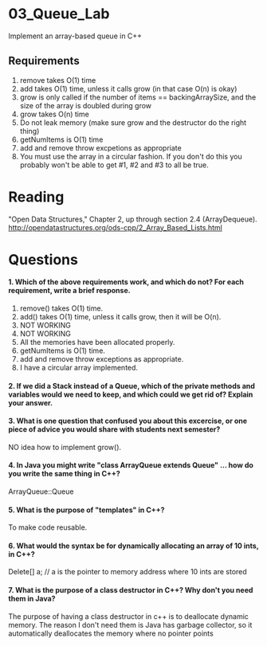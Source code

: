 03_Queue_Lab
============

Implement an array-based queue in C++

Requirements
------------

1. remove takes O(1) time
2. add takes O(1) time, unless it calls grow (in that case O(n) is okay)
3. grow is only called if the number of items == backingArraySize, and the size of the array is doubled during grow
4. grow takes O(n) time
5. Do not leak memory (make sure grow and the destructor do the right thing)
6. getNumItems is O(1) time
7. add and remove throw excpetions as appropriate
8. You must use the array in a circular fashion. If you don't do this you probably won't be able to get #1, #2 and #3 to all be true.

Reading
=======
"Open Data Structures," Chapter 2, up through section 2.4 (ArrayDequeue). http://opendatastructures.org/ods-cpp/2_Array_Based_Lists.html

Questions
=========

#### 1. Which of the above requirements work, and which do not? For each requirement, write a brief response.

1. remove() takes O(1) time.
2. add() takes O(1) time, unless it calls grow, then it will be O(n). 
3. NOT WORKING
4. NOT WORKING
5. All the memories have been allocated properly.
6. getNumItems is O(1) time.
7. add and remove throw exceptions as appropriate.
8. I have a circular array implemented. 

#### 2. If we did a Stack instead of a Queue, which of the private methods and variables would we need to keep, and which could we get rid of? Explain your answer.

#### 3. What is one question that confused you about this excercise, or one piece of advice you would share with students next semester?
NO idea how to implement grow().
#### 4. In Java you might write "class ArrayQueue extends Queue" ... how do you write the same thing in C++?
ArrayQueue::Queue
#### 5. What is the purpose of "templates" in C++?
To make code reusable.
#### 6. What would the syntax be for dynamically allocating an array of 10 ints, in C++?
Delete[] a; // a is the pointer to memory address where 10 ints are stored
#### 7. What is the purpose of a class destructor in C++? Why don't you need them in Java?
The purpose of having a class destructor in c++ is to deallocate dynamic memory. The reason I don't need them is Java has garbage collector, so it automatically deallocates the memory where no pointer points
